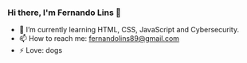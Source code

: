 ### Hi there, I'm Fernando Lins 👋


- 👯 I’m currently learning HTML, CSS, JavaScript and Cybersecurity.
- 📫 How to reach me: fernandolins89@gmail.com
- ⚡ Love: dogs 
